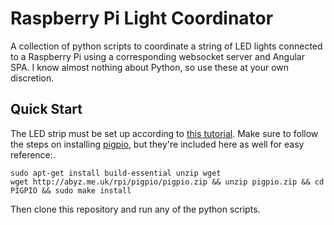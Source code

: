 # Raspberry Pi Light Coordinator

A collection of python scripts to coordinate a string of LED lights connected to a Raspberry Pi using a corresponding websocket server and Angular SPA.  I know almost nothing about Python, so use these at your own discretion.

## Quick Start

The LED strip must be set up according to [this tutorial](https://dordnung.de/raspberrypi-ledstrip/).  Make sure to follow the steps on installing [pigpio](http://abyz.me.uk/rpi/pigpio/pigpiod.html), but they're included here as well for easy reference:.

```
sudo apt-get install build-essential unzip wget
wget http://abyz.me.uk/rpi/pigpio/pigpio.zip && unzip pigpio.zip && cd PIGPIO && sudo make install
```

Then clone this repository and run any of the python scripts.
